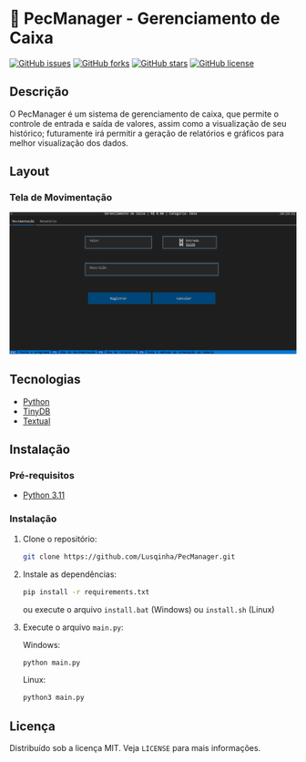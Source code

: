 # 💱 PecManager - Gerenciamento de Caixa

[![GitHub issues](https://img.shields.io/github/issues/Lusqinha/PecManager)]()  [![GitHub forks](https://img.shields.io/github/forks/Lusqinha/PecManager)]()  [![GitHub stars](https://img.shields.io/github/stars/Lusqinha/PecManager)]()  [![GitHub license](https://img.shields.io/github/license/Lusqinha/PecManager)]()

## Descrição
O PecManager é um sistema de gerenciamento de caixa, que permite o controle de entrada e saída de valores, assim como a visualização de seu histórico; futuramente irá permitir a geração de relatórios e gráficos para melhor visualização dos dados.

## Layout

### Tela de Movimentação

![Tela Inicial](imgs/Screen_01.png)

## Tecnologias

- [Python](https://www.python.org/)
- [TinyDB](https://tinydb.readthedocs.io/en/latest/)
- [Textual](https://textual.textualize.io/)

## Instalação

### Pré-requisitos

- [Python 3.11](https://www.python.org/)

### Instalação

1. Clone o repositório:
   ```sh
   git clone https://github.com/Lusqinha/PecManager.git
    ```
2. Instale as dependências:
    ```sh
    pip install -r requirements.txt
    ```
    ou execute o arquivo `install.bat` (Windows) ou `install.sh` (Linux)

3. Execute o arquivo `main.py`:
    
    Windows:
    ```sh
    python main.py
    ```
    Linux:
    ```sh
    python3 main.py
    ```

## Licença

Distribuído sob a licença MIT. Veja `LICENSE` para mais informações.